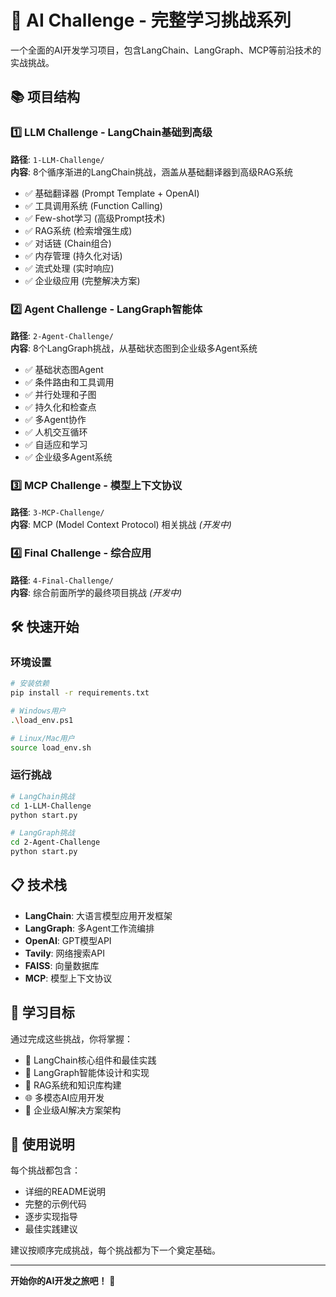 # 🚀 AI Challenge - 完整学习挑战系列

一个全面的AI开发学习项目，包含LangChain、LangGraph、MCP等前沿技术的实战挑战。

## 📚 项目结构

### 1️⃣ LLM Challenge - LangChain基础到高级

**路径**: `1-LLM-Challenge/`  
**内容**: 8个循序渐进的LangChain挑战，涵盖从基础翻译器到高级RAG系统

- ✅ 基础翻译器 (Prompt Template + OpenAI)
- ✅ 工具调用系统 (Function Calling)
- ✅ Few-shot学习 (高级Prompt技术)
- ✅ RAG系统 (检索增强生成)
- ✅ 对话链 (Chain组合)
- ✅ 内存管理 (持久化对话)
- ✅ 流式处理 (实时响应)
- ✅ 企业级应用 (完整解决方案)

### 2️⃣ Agent Challenge - LangGraph智能体

**路径**: `2-Agent-Challenge/`  
**内容**: 8个LangGraph挑战，从基础状态图到企业级多Agent系统

- ✅ 基础状态图Agent
- ✅ 条件路由和工具调用
- ✅ 并行处理和子图
- ✅ 持久化和检查点
- ✅ 多Agent协作
- ✅ 人机交互循环
- ✅ 自适应和学习
- ✅ 企业级多Agent系统

### 3️⃣ MCP Challenge - 模型上下文协议

**路径**: `3-MCP-Challenge/`  
**内容**: MCP (Model Context Protocol) 相关挑战 *(开发中)*

### 4️⃣ Final Challenge - 综合应用

**路径**: `4-Final-Challenge/`  
**内容**: 综合前面所学的最终项目挑战 *(开发中)*

## 🛠️ 快速开始

### 环境设置

```bash
# 安装依赖
pip install -r requirements.txt

# Windows用户
.\load_env.ps1

# Linux/Mac用户  
source load_env.sh
```

### 运行挑战

```bash
# LangChain挑战
cd 1-LLM-Challenge
python start.py

# LangGraph挑战
cd 2-Agent-Challenge  
python start.py
```

## 📋 技术栈

- **LangChain**: 大语言模型应用开发框架
- **LangGraph**: 多Agent工作流编排
- **OpenAI**: GPT模型API
- **Tavily**: 网络搜索API
- **FAISS**: 向量数据库
- **MCP**: 模型上下文协议

## 🎯 学习目标

通过完成这些挑战，你将掌握：

- 🔧 LangChain核心组件和最佳实践
- 🤖 LangGraph智能体设计和实现
- 🔄 RAG系统和知识库构建
- 🌐 多模态AI应用开发
- 🏢 企业级AI解决方案架构

## 📖 使用说明

每个挑战都包含：

- 详细的README说明
- 完整的示例代码
- 逐步实现指导
- 最佳实践建议

建议按顺序完成挑战，每个挑战都为下一个奠定基础。

---

**开始你的AI开发之旅吧！** 🌟
